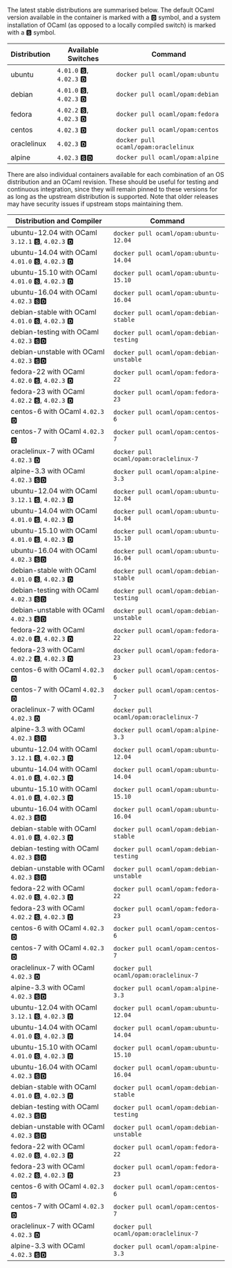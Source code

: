 The latest stable distributions are summarised below.  The default OCaml version available in the container is marked with a &#127347; symbol, and a system installation of OCaml (as opposed to a locally compiled switch) is marked with a &#127362; symbol.

Distribution | Available Switches | Command
------------ | ------------------ | -------
ubuntu | `4.01.0` &#127362;, `4.02.3` &#127347; | `docker pull ocaml/opam:ubuntu`
debian | `4.01.0` &#127362;, `4.02.3` &#127347; | `docker pull ocaml/opam:debian`
fedora | `4.02.2` &#127362;, `4.02.3` &#127347; | `docker pull ocaml/opam:fedora`
centos | `4.02.3` &#127347; | `docker pull ocaml/opam:centos`
oraclelinux | `4.02.3` &#127347; | `docker pull ocaml/opam:oraclelinux`
alpine | `4.02.3` &#127362;&#127347; | `docker pull ocaml/opam:alpine`

There are also individual containers available for each combination
   of an OS distribution and an OCaml revision. These should be useful for
   testing and continuous integration, since they will remain pinned to these
   versions for as long as the upstream distribution is supported.  Note that
   older releases may have security issues if upstream stops maintaining them.

Distribution and Compiler | Command
------------------------- | -------
ubuntu-12.04 with OCaml `3.12.1` &#127362;, `4.02.3` &#127347; | `docker pull ocaml/opam:ubuntu-12.04`
ubuntu-14.04 with OCaml `4.01.0` &#127362;, `4.02.3` &#127347; | `docker pull ocaml/opam:ubuntu-14.04`
ubuntu-15.10 with OCaml `4.01.0` &#127362;, `4.02.3` &#127347; | `docker pull ocaml/opam:ubuntu-15.10`
ubuntu-16.04 with OCaml `4.02.3` &#127362;&#127347; | `docker pull ocaml/opam:ubuntu-16.04`
debian-stable with OCaml `4.01.0` &#127362;, `4.02.3` &#127347; | `docker pull ocaml/opam:debian-stable`
debian-testing with OCaml `4.02.3` &#127362;&#127347; | `docker pull ocaml/opam:debian-testing`
debian-unstable with OCaml `4.02.3` &#127362;&#127347; | `docker pull ocaml/opam:debian-unstable`
fedora-22 with OCaml `4.02.0` &#127362;, `4.02.3` &#127347; | `docker pull ocaml/opam:fedora-22`
fedora-23 with OCaml `4.02.2` &#127362;, `4.02.3` &#127347; | `docker pull ocaml/opam:fedora-23`
centos-6 with OCaml `4.02.3` &#127347; | `docker pull ocaml/opam:centos-6`
centos-7 with OCaml `4.02.3` &#127347; | `docker pull ocaml/opam:centos-7`
oraclelinux-7 with OCaml `4.02.3` &#127347; | `docker pull ocaml/opam:oraclelinux-7`
alpine-3.3 with OCaml `4.02.3` &#127362;&#127347; | `docker pull ocaml/opam:alpine-3.3`
ubuntu-12.04 with OCaml `3.12.1` &#127362;, `4.02.3` &#127347; | `docker pull ocaml/opam:ubuntu-12.04`
ubuntu-14.04 with OCaml `4.01.0` &#127362;, `4.02.3` &#127347; | `docker pull ocaml/opam:ubuntu-14.04`
ubuntu-15.10 with OCaml `4.01.0` &#127362;, `4.02.3` &#127347; | `docker pull ocaml/opam:ubuntu-15.10`
ubuntu-16.04 with OCaml `4.02.3` &#127362;&#127347; | `docker pull ocaml/opam:ubuntu-16.04`
debian-stable with OCaml `4.01.0` &#127362;, `4.02.3` &#127347; | `docker pull ocaml/opam:debian-stable`
debian-testing with OCaml `4.02.3` &#127362;&#127347; | `docker pull ocaml/opam:debian-testing`
debian-unstable with OCaml `4.02.3` &#127362;&#127347; | `docker pull ocaml/opam:debian-unstable`
fedora-22 with OCaml `4.02.0` &#127362;, `4.02.3` &#127347; | `docker pull ocaml/opam:fedora-22`
fedora-23 with OCaml `4.02.2` &#127362;, `4.02.3` &#127347; | `docker pull ocaml/opam:fedora-23`
centos-6 with OCaml `4.02.3` &#127347; | `docker pull ocaml/opam:centos-6`
centos-7 with OCaml `4.02.3` &#127347; | `docker pull ocaml/opam:centos-7`
oraclelinux-7 with OCaml `4.02.3` &#127347; | `docker pull ocaml/opam:oraclelinux-7`
alpine-3.3 with OCaml `4.02.3` &#127362;&#127347; | `docker pull ocaml/opam:alpine-3.3`
ubuntu-12.04 with OCaml `3.12.1` &#127362;, `4.02.3` &#127347; | `docker pull ocaml/opam:ubuntu-12.04`
ubuntu-14.04 with OCaml `4.01.0` &#127362;, `4.02.3` &#127347; | `docker pull ocaml/opam:ubuntu-14.04`
ubuntu-15.10 with OCaml `4.01.0` &#127362;, `4.02.3` &#127347; | `docker pull ocaml/opam:ubuntu-15.10`
ubuntu-16.04 with OCaml `4.02.3` &#127362;&#127347; | `docker pull ocaml/opam:ubuntu-16.04`
debian-stable with OCaml `4.01.0` &#127362;, `4.02.3` &#127347; | `docker pull ocaml/opam:debian-stable`
debian-testing with OCaml `4.02.3` &#127362;&#127347; | `docker pull ocaml/opam:debian-testing`
debian-unstable with OCaml `4.02.3` &#127362;&#127347; | `docker pull ocaml/opam:debian-unstable`
fedora-22 with OCaml `4.02.0` &#127362;, `4.02.3` &#127347; | `docker pull ocaml/opam:fedora-22`
fedora-23 with OCaml `4.02.2` &#127362;, `4.02.3` &#127347; | `docker pull ocaml/opam:fedora-23`
centos-6 with OCaml `4.02.3` &#127347; | `docker pull ocaml/opam:centos-6`
centos-7 with OCaml `4.02.3` &#127347; | `docker pull ocaml/opam:centos-7`
oraclelinux-7 with OCaml `4.02.3` &#127347; | `docker pull ocaml/opam:oraclelinux-7`
alpine-3.3 with OCaml `4.02.3` &#127362;&#127347; | `docker pull ocaml/opam:alpine-3.3`
ubuntu-12.04 with OCaml `3.12.1` &#127362;, `4.02.3` &#127347; | `docker pull ocaml/opam:ubuntu-12.04`
ubuntu-14.04 with OCaml `4.01.0` &#127362;, `4.02.3` &#127347; | `docker pull ocaml/opam:ubuntu-14.04`
ubuntu-15.10 with OCaml `4.01.0` &#127362;, `4.02.3` &#127347; | `docker pull ocaml/opam:ubuntu-15.10`
ubuntu-16.04 with OCaml `4.02.3` &#127362;&#127347; | `docker pull ocaml/opam:ubuntu-16.04`
debian-stable with OCaml `4.01.0` &#127362;, `4.02.3` &#127347; | `docker pull ocaml/opam:debian-stable`
debian-testing with OCaml `4.02.3` &#127362;&#127347; | `docker pull ocaml/opam:debian-testing`
debian-unstable with OCaml `4.02.3` &#127362;&#127347; | `docker pull ocaml/opam:debian-unstable`
fedora-22 with OCaml `4.02.0` &#127362;, `4.02.3` &#127347; | `docker pull ocaml/opam:fedora-22`
fedora-23 with OCaml `4.02.2` &#127362;, `4.02.3` &#127347; | `docker pull ocaml/opam:fedora-23`
centos-6 with OCaml `4.02.3` &#127347; | `docker pull ocaml/opam:centos-6`
centos-7 with OCaml `4.02.3` &#127347; | `docker pull ocaml/opam:centos-7`
oraclelinux-7 with OCaml `4.02.3` &#127347; | `docker pull ocaml/opam:oraclelinux-7`
alpine-3.3 with OCaml `4.02.3` &#127362;&#127347; | `docker pull ocaml/opam:alpine-3.3`